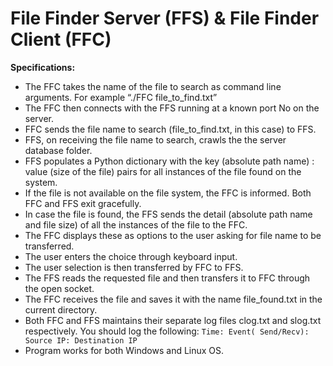 # File Finder Server (FFS) & File Finder Client (FFC) 

<b> Specifications: </b>
* The FFC takes the name of the file to search as command line arguments. For example “./FFC file_to_find.txt”
*  The FFC then connects with the FFS running at a known port No on the server.
* FFC sends the file name to search (file_to_find.txt, in this case) to FFS.
* FFS, on receiving the file name to search, crawls the the server database folder.
* FFS populates a Python dictionary with the key (absolute path name) : value (size of the file) pairs for all instances of the file found on the system.
* If the file is not available on the file system, the FFC is informed. Both FFC and FFS exit gracefully.
*  In case the file is found, the FFS sends the detail (absolute path name and file size) of all the instances of the file to the FFC.
* The FFC displays these as options to the user asking for file name to be transferred.
* The user enters the choice through keyboard input.
* The user selection is then transferred by FFC to FFS.
* The FFS reads the requested file and then transfers it to FFC through the open socket.
* The FFC receives the file and saves it with the name file_found.txt in the current directory.
* Both FFC and FFS maintains their separate log files clog.txt and slog.txt respectively. You should log the following:
	`Time: Event( Send/Recv): Source IP: Destination IP` 
* Program works for both Windows and Linux OS. 

